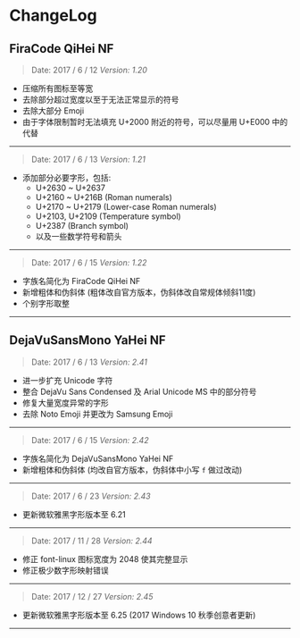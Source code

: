 # ChangeLog

## FiraCode QiHei NF

> Date: 2017 / 6 / 12	_Version: 1.20_
- 压缩所有图标至等宽
- 去除部分超过宽度以至于无法正常显示的符号
- 去除大部分 Emoji
- 由于字体限制暂时无法填充 U+2000 附近的符号，可以尽量用 U+E000 中的代替

***

> Date: 2017 / 6 / 13	_Version: 1.21_
- 添加部分必要字形，包括:
  + U+2630 ~ U+2637
  + U+2160 ~ U+216B (Roman numerals)
  + U+2170 ~ U+2179 (Lower-case Roman numerals)
  + U+2103, U+2109 (Temperature symbol)
  + U+2387 (Branch symbol)
  + 以及一些数学符号和箭头

***

> Date: 2017 / 6 / 15	_Version: 1.22_
- 字族名简化为 FiraCode QiHei NF
- 新增粗体和伪斜体 (粗体改自官方版本，伪斜体改自常规体倾斜11度)
- 个别字形取整

***

## DejaVuSansMono YaHei NF

> Date: 2017 / 6 / 13	_Version: 2.41_
- 进一步扩充 Unicode 字符
- 整合 DejaVu Sans Condensed 及 Arial Unicode MS 中的部分符号
- 修复大量宽度异常的字形
- 去除 Noto Emoji 并更改为 Samsung Emoji

***

> Date: 2017 / 6 / 15	_Version: 2.42_
- 字族名简化为 DejaVuSansMono YaHei NF
- 新增粗体和伪斜体 (均改自官方版本，伪斜体中小写 `f` 做过改动)

***

> Date: 2017 / 6 / 23	_Version: 2.43_
- 更新微软雅黑字形版本至 6.21

***

> Date: 2017 / 11 / 28	_Version: 2.44_
- 修正 font-linux 图标宽度为 2048 使其完整显示
- 修正极少数字形映射错误

***

> Date: 2017 / 12 / 27 _Version: 2.45_
- 更新微软雅黑字形版本至 6.25 (2017 Windows 10 秋季创意者更新)

***
